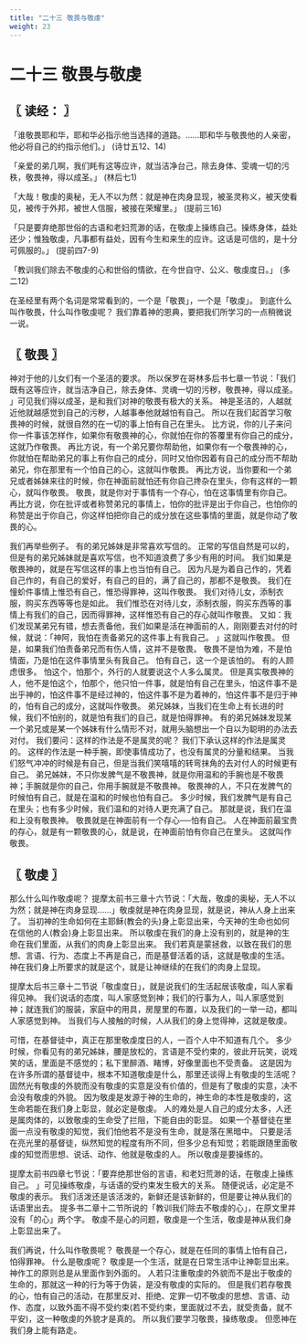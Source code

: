 ```yaml
---
title: "二十三 敬畏与敬虔"
weight: 23
---
```


# 二十三 敬畏与敬虔


## 〖 读经： 〗

「谁敬畏耶和华，耶和华必指示他当选择的道路。……耶和华与敬畏他的人亲密，他必将自己的约指示他们。」
(诗廿五12、14)

「亲爱的弟几啊，我们眊有这等应许，就当洁净台己，除去身体、雯魂一切的污秩，敬畏神，得以成圣。」
(林后七1)

「大哉！敬虔的奥秘，无人不以为然：就是神在肉身显现，被圣灵称义，被天使看见，被传于外邦，被世人信服，被接在荣耀里。」
(提前三16)

「只是要弃绝那世俗的古语和老妇荒渺的话，在敬虔上操练自己。操练身体，益处还少；惟独敬虔，凡事都有益处，因有今生和来生的应许。这话是可信的，是十分可佩服的。」
(提前四7-9)

「教训我们除去不敬虔的心和世俗的情欲，在今世自守、公义、敬虔度日。」
(多二12)

在圣经里有两个名词是常常看到的，一个是「敬畏」，一个是「敬虔」。
到底什么叫作敬畏，什么叫作敬虔呢？
我们靠着神的恩典，要把我们所学习的一点稍微说一说。

## 〖 敬畏 〗

神对于他的儿女们有一个圣洁的要求。
所以保罗在哥林多后书七章一节说：「我们既有这等应许，就当洁净自己，除去身体、灵魂一切的污秽，敬畏神，得以成圣。
」可见我们得以成圣，是和我们对神的敬畏有极大的关系。
神是圣洁的，人越就近他就越感觉到自己的污秽，人越事奉他就越怕有自己。
所以在我们起首学习敬畏神的时候，就很自然的在一切的事上怕有自己在里头。
比方说，你的儿子来问你一件事该怎样作，如果你有敬畏神的心，你就怕在你的答覆里有你自己的成分，这就乃作敬畏。
再比方说，有一个弟兄要你帮助他，如果你有一个敬畏神的心，你就怕在帮助弟兄的事上有你自己的成分，同时又怕你因着有自己的成分而不帮助弟兄，你在那里有一个怕自己的心，这就叫作敬畏。
再比方说，当你要和一个弟兄或者姊妹来往的时候，你在神面前就怕还有你自己搀杂在里头，你有这样的一颗心，就叫作敬畏。
敬畏，就是你对于事情有一个存心，怕在这事情里有你自己。
再比方说，你在批评或者称赞弟兄的事情上，怕你的批评是出于你自己，也怕你的称赞是出于你自己，你这样怕把你自己的成分放在这些事情的里面，就是你动了敬畏的心。

我们再举些例子。
有的弟兄姊妹是非常喜欢写信的。
正常的写信自然是可以的，但是有的弟兄姊妹就是喜欢写信，也不知道浪费了多少有用的时间。
我们如果是敬畏神的，就是在写信这样的事上也当怕有自己。
因为凡是为着自己作的，凭着自己作的，有自己的爱好，有自己的目的，满了自己的，那都不是敬畏。
我们在憧蚧件事情上惟恐有自己，惟恐得罪神，这叫作敬畏。
我们对待儿女，添制衣服，购买东西等等也是如此。
我们惟恐在对待儿女，添制衣服，购买东西等的事情上有我们的自己，因而得罪神，这样惟恐有自己的存心就叫作敬畏。
又如：我们发现某弟兄有错，想去责备他，我们如果是活在神面前的人，刚刚要去对付的时候，就说：「神阿，我怕在责备弟兄的这件事上有我自己。
」这就叫作敬畏。
但是，如果我们怕责备弟兄而有伤人情，这并不是敬畏。
敬畏不是怕为难，不是怕情面，乃是怕在这件事情里头有我自己。
怕有自己，这一个是该怕的。
有的人顾虑很多。
怕这个，怕那个，外行的人就要说这个人多么属灵。
但是真实敬畏神的人，他不是怕这个，怕那个，他只怕一件事，就是怕有自己在里头，怕这件事不是出乎神的，怕这件事不是经过神的，怕这件事不是为着神的，怕这件事不是归于神的，怕有自己的成分，这就叫作敬畏。
弟兄姊妹，当我们在生命上有长进的时候，我们不怕别的，就是怕有我们的自己，就是怕得罪神。
有的弟兄姊妹发现某一个弟兄或是某一个姊妹有什么情形不对，就用头脑想出一个自以为聪明的办法去对付。
我们要问：这样的作法是不是属灵的呢？
我们下承认这样的作法是属灵的。
这样的作法是一种手腕，即使事情成功了，也没有属灵的分量和结果。
当我们怒气冲冲的时候是有自己，但是当我们笑嘻嘻的转弯抹角的去对付人的时候更有自己。
弟兄姊妹，不只你发脾气是不敬畏神，就是你用温和的手腕也是不敬畏神；手腕就是你的自己，你用手腕就是不敬畏神。
敬畏神的人，不只在发脾气的时候怕有自己，就是在温和的时候也怕有自己。
多少时候，我们发脾气是有自己在里头；也有多少时候，我们温和的对待人更充满了自己。
那就是说，我们在温和上没有敬畏神。
敬畏就是在神面前有一个存心──怕有自己。
人在神面前最宝贵的存心，就是有一颗敬畏的心，就是说，在神面前怕有你自己在里头。
这就叫作敬畏。

## 〖 敬虔 〗

那么什么叫作敬虔呢？
提摩太前书三章十六节说：「大哉，敬虔的奥秘，无人不以为然；就是神在肉身显现……」敬虔就是神在肉身显现，就是说，神从人身上出来了。
当初神的生命如何在主耶稣(教会的头)身上彰显出来，今天神的生命也如何在信他的人(教会)身上彰显出来。
所以敬虔在我们的身上没有别的，就是神的生命在我们里面，从我们的肉身上彰显出来。
我们若真是蒙拯救，以致在我们的思想、言语、行为、态度上不再是自己，而是基督活着的话，这就是敬虔的生活。
神在我们身上所要求的就是这个，就是让神继续的在我们的肉身上显现。

提摩太后书三章十二节说「敬虔度日」，就是说我们的生活起居该敬虔，叫人家看得见神。
我们说话的态度，叫人家感觉到神；我们的行事为人，叫人家感觉到神；就连我们的服装，家庭中的用具，房屋里的布置，以及我们的一举一动，都叫人家感觉到神。
当我们与人接触的时候，人从我们的身上觉得神，这就是敬虔。

可惜，在基督徒中，真正在那里敬虔度日的人，一百个人中不知道有几个。
多少时候，你看见有的弟兄姊妹，腰是放松的，言语是不受约束的，彼此开玩笑，说戏笑的话，里面是不感觉的；私下里醉酒、睹博，好像里面也不受责备。
这是因为在许多所谓的基督徒中，根本不知道敬虔是什么，那里还谈得上有敬虔的生活呢？
固然光有敬虔的外貌而没有敬虔的实意是没有价值的，但是有了敬虔的实意，决不会没有敬虔的外貌。
因为敬虔是发源于神的生命的，神生命的本性是敬虔的，这生命若能在我们身上彰显，就必定是敬虔。
人的难处是人自己的成分太多，人还是属肉体的，以致敬虔的生命受了拦阻，下能自由的彰显。
如果一个基督徒在里面一点没有敬虔的知觉，我们怕他若不是没有生命，就是落在黑暗中。
只要是活在亮光里的基督徒，纵然知觉的程度有所不同，但多少总有知觉；若能跟随里面敬虔的知觉而思想、说话、动作、他就是敬虔的人。
所以敬虔是要操练的。

提摩太前书四章七节说：「要弃绝那世俗的言语，和老妇荒渺的话，在敬虔上操练自己。
」可见操练敬虔，与话语的受约束发生极大的关系。
随便说话，必定是不敬虔的表示。
我们活泼还是该活泼的，新鲜还是该新鲜的，但是要让神从我们的话语里出去。
提多书二章十二节所说的「教训我们除去不敬虔的心」，在原文里并没有「的心」两个字。
敬虔不是心的问题，敬虔是一个生活，敬虔是神从我们身上彰显出来了。

我们再说，什么叫作敬畏呢？
敬畏是一个存心，就是在任同的事情上怕有自己，怕得罪神。
什么是敬虔呢？
敬虔是一个生活，就是在日常生活中让神彰显出来。
神作工的原则总是从里面作到外面的。
人若只注重敬虔的外貌而不是出于敬虔的生命的，那就这一种的行为等于伪装，是没有敬虔的实际的。
但是我们若存敬畏的心，怕有自己的活动，在那里反对、拒绝、定罪一切不敬虔的思想、言语、动作、态度，以致外面不得不受约束(若不受约束，里面就过不去，就受责备，就不平安)，这一种敬虔的外貌才是真的。
所以我们要学习敬畏，操练敬虔。
但愿神在我们身上能有路走。
